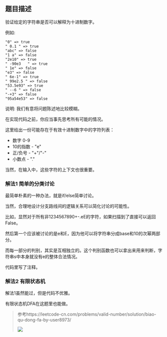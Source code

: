 ## 题目描述
验证给定的字符串是否可以解释为十进制数字。

例如:
```text
"0" => true
" 0.1 " => true
"abc" => false
"1 a" => false
"2e10" => true
" -90e3   " => true
" 1e" => false
"e3" => false
" 6e-1" => true
" 99e2.5 " => false
"53.5e93" => true
" --6 " => false
"-+3" => false
"95a54e53" => false
```

说明: 我们有意将问题陈述地比较模糊。

在实现代码之前，你应当事先思考所有可能的情况。

这里给出一份可能存在于有效十进制数字中的字符列表：
- 数字 0-9
- 10的指数 - "e"
- 正/负号 - "+"/"-"
- 小数点 - "."

当然，在输入中，这些字符的上下文也很重要。

### 解法1 简单的分类讨论
最简单朴素的一种办法，就是if/else简单讨论。

当然，合理地设计分支路线间的逻辑关系可以简化讨论的可能性。

比如，显然对于所有非1234567890+-.eE的字符，如果扫描到了直接可以返回False。

然后第一个应该被讨论的是e和E，因为他可以将字符串分成base和10的次幂两部分。

而每一部分的判别，其实是互相独立的。这个判别函数也可以拿出来用来判断，字符串s中本身就没有e的整体合法情况。

代码里写了注释。

### 解法2 有限状态机
解法1虽然能过，但是代码不优雅。

有限状态机DFA在这题里也能做。
>参考https://leetcode-cn.com/problems/valid-number/solution/biao-qu-dong-fa-by-user8973/
>
>![](https://pic.leetcode-cn.com/0683d701f2948a2bd8c235867c21a3aed5977691f129ecf34d681d43d57e339c-DFA.jpg)